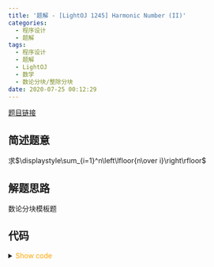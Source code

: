 ```yaml
---
title: '题解 - [LightOJ 1245] Harmonic Number (II)'
categories:
  - 程序设计
  - 题解
tags:
  - 程序设计
  - 题解
  - LightOJ
  - 数学
  - 数论分块/整除分块
date: 2020-07-25 00:12:29
---
```

[题目链接](https://vjudge.net/problem/LightOJ-1245/origin)

<!-- more -->

## 简述题意

求$\displaystyle\sum_{i=1}^n\left\lfloor{n\over i}\right\rfloor$

## 解题思路

数论分块模板题

## 代码

<details>
<summary><font color='orange'>Show code</font></summary>

```cpp
/*
 * @Author: Tifa
 * @LastEditTime: 2020-07-25 00:12:29
 * @Description: LightOJ 1245
 */

#include <cstdio>
using i64 = int64_t;
int main() {
  int kase;
  scanf("%d", &kase);
  for (int cnt = 1; cnt <= kase; ++cnt) {
    i64 n;
    scanf("%lld", &n);
    i64 ans = 0;
    for (i64 l = 1, r = 0; l <= n; l = r + 1) {
      r = n / (n / l);
      ans += (r - l + 1) * (n / l);
    }
    printf("Case %d: %lld\n", cnt, ans);
  }
  return 0;
}
```

</details>
